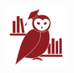 <div class="flex items-center justify-center w-full h-full">
<img src="./images/dotto.png" width="120px" />
</div>
